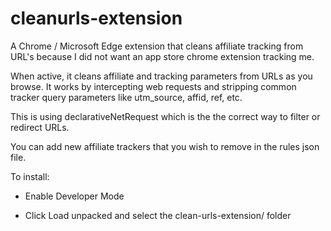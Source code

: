 # cleanurls-extension
A Chrome / Microsoft Edge extension that cleans affiliate tracking from URL's because I did not want an app store chrome extension tracking me.

When active, it cleans affiliate and tracking parameters from URLs as you browse. It works by intercepting web requests and stripping common tracker query parameters like utm_source, affid, ref, etc.

This is using declarativeNetRequest which is the the correct way to filter or redirect URLs.

You can add new affiliate trackers that you wish to remove in the rules json file.

To install:

- Enable Developer Mode

- Click Load unpacked and select the clean-urls-extension/ folder
